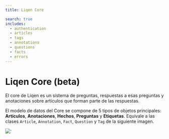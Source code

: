 ```yaml
---
title: Liqen Core

search: true
includes:
  - authentication
  - articles
  - tags
  - annotations
  - questions
  - facts
  - errors
---
```


# Liqen Core (beta)

El core de Liqen es un sistema de preguntas, respuestas a esas preguntas y anotaciones sobre artículos que forman parte de las respuestas.

El modelo de datos del Core se compone de 5 tipos de objetos principales: **Artículos**, **Anotaciones**, **Hechos**, **Preguntas** y **Etiquetas**. Equivale a las clases `Article`, `Annotation`, `Fact`, `Question` y `Tag` de la siguiente imagen.

![](http://www.plantuml.com/plantuml/png/RL6nRiCW4Dtv2fJH5L7dREtGFMftYyBPGK9WmP7OYlBlCU00JRfOTuztT-yz2yszfnyEbT10huJIDoNZ5nLgYCMlbGkv4P69nbZagAnfkJoFzzia7tr20vwiouWR0MCb7704sVFKXKa-kXlPBdo31e7MvVsuJ4d4cUi0bVG3Cnw3HVYVFJaOr1mhcBb8ftmO8bGsVAtu7ml5MDPk_0MSxz7MaMC0_-oyf9HCLtryBAmLVCJRCQV64x8snWDjqclmtVj-t-tgI1AyaXkT2M8Q1cHTLHSvHNp9fsDXUhgx_HNo6cOcb_P0Ovu6vET2oXacxSMiTwFLk6krtsn_VRq3)`
